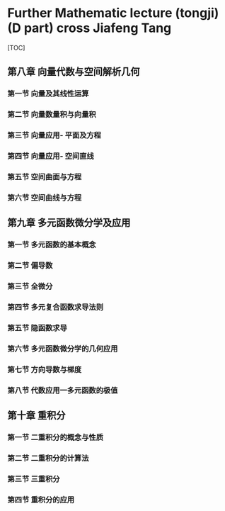 # Further Mathematic lecture (tongji) (D part) cross Jiafeng Tang

[TOC]

## 第八章 向量代数与空间解析几何

### 第一节 向量及其线性运算

### 第二节 向量数量积与向量积

### 第三节 向量应用- 平面及方程

### 第四节 向量应用- 空间直线

### 第五节 空间曲面与方程

### 第六节 空间曲线与方程

## 第九章 多元函数微分学及应用

### 第一节 多元函数的基本概念

### 第二节 偏导数

### 第三节 全微分

### 第四节 多元复合函数求导法则

### 第五节 隐函数求导

### 第六节 多元函数微分学的几何应用

### 第七节 方向导数与梯度

### 第八节 代数应用一多元函数的极值

## 第十章 重积分

### 第一节 二重积分的概念与性质

### 第二节 二重积分的计算法

### 第三节 三重积分

### 第四节 重积分的应用

